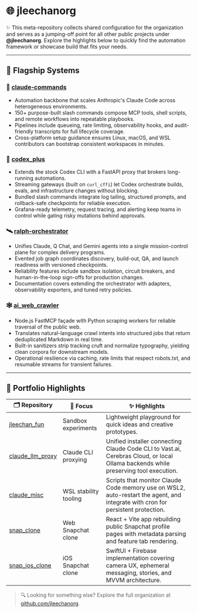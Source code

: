 # 🌐 jleechanorg

✨ This meta-repository collects shared configuration for the organization and serves as a jumping-off point for all other public projects under **@jleechanorg**. Explore the highlights below to quickly find the automation framework or showcase build that fits your needs.

---

## 🚀 Flagship Systems

### 🤖 [claude-commands](https://github.com/jleechanorg/claude-commands)
- Automation backbone that scales Anthropic's Claude Code across heterogeneous environments.
- 150+ purpose-built slash commands compose MCP tools, shell scripts, and remote workflows into repeatable playbooks.
- Pipelines include queueing, rate limiting, observability hooks, and audit-friendly transcripts for full lifecycle coverage.
- Cross-platform setup guidance ensures Linux, macOS, and WSL contributors can bootstrap consistent workspaces in minutes.

### 🧩 [codex_plus](https://github.com/jleechanorg/codex_plus)
- Extends the stock Codex CLI with a FastAPI proxy that brokers long-running automations.
- Streaming gateways (built on `curl_cffi`) let Codex orchestrate builds, evals, and infrastructure changes without blocking.
- Bundled slash commands integrate log tailing, structured prompts, and rollback-safe checkpoints for reliable execution.
- Grafana-ready telemetry, request tracing, and alerting keep teams in control while gating risky mutations behind approvals.

### 🛰️ [ralph-orchestrator](https://github.com/jleechanorg/ralph-orchestrator)
- Unifies Claude, Q Chat, and Gemini agents into a single mission-control plane for complex delivery programs.
- Evented job graph coordinates discovery, build-out, QA, and launch readiness with versioned checkpoints.
- Reliability features include sandbox isolation, circuit breakers, and human-in-the-loop sign-offs for production changes.
- Documentation covers extending the orchestrator with adapters, observability exporters, and tuned retry policies.

### 🕸️ [ai_web_crawler](https://github.com/jleechanorg/ai_web_crawler)
- Node.js FastMCP façade with Python scraping workers for reliable traversal of the public web.
- Translates natural-language crawl intents into structured jobs that return deduplicated Markdown in real time.
- Built-in sanitizers strip tracking cruft and normalize typography, yielding clean corpora for downstream models.
- Operational resilience via caching, rate limits that respect robots.txt, and resumable streams for transient failures.

---

## 💼 Portfolio Highlights

| 🗂️ Repository | 🎯 Focus | ✨ Highlights |
| --- | --- | --- |
| [jleechan_fun](https://github.com/jleechanorg/jleechan_fun) | Sandbox experiments | Lightweight playground for quick ideas and creative prototypes. |
| [claude_llm_proxy](https://github.com/jleechanorg/claude_llm_proxy) | Claude CLI proxying | Unified installer connecting Claude Code CLI to Vast.ai, Cerebras Cloud, or local Ollama backends while preserving tool execution. |
| [claude_misc](https://github.com/jleechanorg/claude_misc) | WSL stability tooling | Scripts that monitor Claude Code memory use on WSL2, auto-restart the agent, and integrate with cron for persistent protection. |
| [snap_clone](https://github.com/jleechanorg/snap_clone) | Web Snapchat clone | React + Vite app rebuilding public Snapchat profile pages with metadata parsing and feature tab rendering. |
| [snap_ios_clone](https://github.com/jleechanorg/snap_ios_clone) | iOS Snapchat clone | SwiftUI + Firebase implementation covering camera UX, ephemeral messaging, stories, and MVVM architecture. |

> 🔍 Looking for something else? Explore the full organization at [github.com/jleechanorg](https://github.com/jleechanorg).
